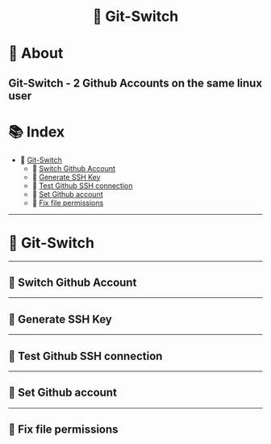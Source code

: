 # <p align="center">🔧 Git-Switch</p>

# 📝 About
## Git-Switch - 2 Github Accounts on the same linux user
# 📚 Index
- 🔖 [Git-Switch](#-git-switch)<br>
    - 🔖 [Switch Github Account](#-switch-github-account)<br>
    - 🔖 [Generate SSH Key](#-generate-ssh-key)<br>
    - 🔖 [Test Github SSH connection](#-test-github-connection)<br>
    - 🔖 [Set Github account](#-set-github-account)<br>
    - 🔖 [Fix file permissions](#-fix-file-permissions)<br>

---
# 🔧 Git-Switch


---
## 🔧 Switch Github Account


---
## 🔧 Generate SSH Key


---
## 🔧 Test Github SSH connection


---
## 🔧 Set Github account


---
## 🔧 Fix file permissions